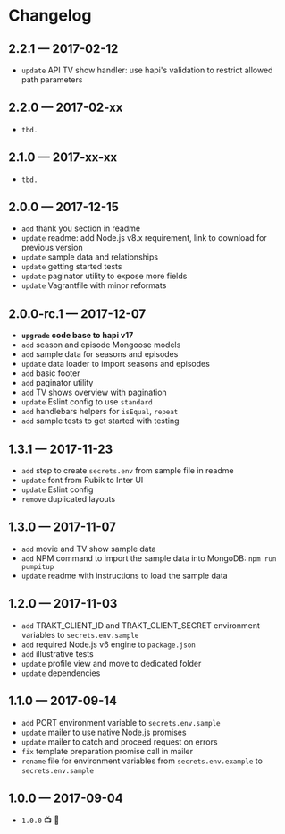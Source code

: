 # Changelog

## 2.2.1 — 2017-02-12

* `update` API TV show handler: use hapi's validation to restrict allowed path parameters

## 2.2.0 — 2017-02-xx

* `tbd.`

## 2.1.0 — 2017-xx-xx

* `tbd.`

## 2.0.0 — 2017-12-15

* `add` thank you section in readme
* `update` readme: add Node.js v8.x requirement, link to download for previous version
* `update` sample data and relationships
* `update` getting started tests
* `update` paginator utility to expose more fields
* `update` Vagrantfile with minor reformats

## 2.0.0-rc.1 — 2017-12-07

* **`upgrade` code base to hapi v17**
* `add` season and episode Mongoose models
* `add` sample data for seasons and episodes
* `update` data loader to import seasons and episodes
* `add` basic footer
* `add` paginator utility
* `add` TV shows overview with pagination
* `update` Eslint config to use `standard`
* `add` handlebars helpers for `isEqual`, `repeat`
* `add` sample tests to get started with testing

## 1.3.1 — 2017-11-23

* `add` step to create `secrets.env` from sample file in readme
* `update` font from Rubik to Inter UI
* `update` Eslint config
* `remove` duplicated layouts

## 1.3.0 — 2017-11-07

* `add` movie and TV show sample data
* `add` NPM command to import the sample data into MongoDB: `npm run pumpitup`
* `update` readme with instructions to load the sample data

## 1.2.0 — 2017-11-03

* `add` TRAKT_CLIENT_ID and TRAKT_CLIENT_SECRET environment variables to `secrets.env.sample`
* `add` required Node.js v6 engine to `package.json`
* `add` illustrative tests
* `update` profile view and move to dedicated folder
* `update` dependencies

## 1.1.0 — 2017-09-14

* `add` PORT environment variable to `secrets.env.sample`
* `update` mailer to use native Node.js promises
* `update` mailer to catch and proceed request on errors
* `fix` template preparation promise call in mailer
* `rename` file for environment variables from `secrets.env.example` to `secrets.env.sample`

## 1.0.0 — 2017-09-04

* `1.0.0` 📺 🤘
